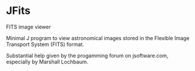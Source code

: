 # JFits
FITS image viewer

Minimal J program to view astronomical images stored in the Flexible Image Transport System (FITS) format.

Substantial help given by the progamming forum on jsoftware.com, especially by Marshall Lochbaum.
